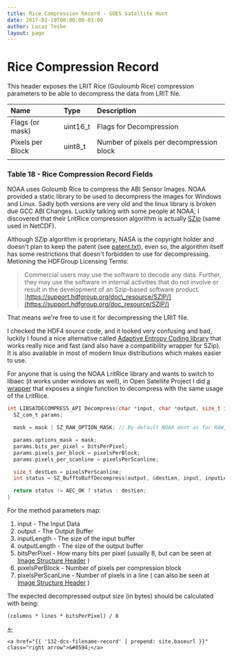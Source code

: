 ```yaml
---
title: Rice Compression Record - GOES Satellite Hunt
date: 2017-02-19T00:00:00-03:00
author: Lucas Teske
layout: page
---
```


# Rice Compression Record

This header exposes the LRIT Rice \(Gouloumb Rice\) compression parameters to be able to decompress the data from LRIT file.

| Name | Type | Description |
| :--- | :--- | :--- |
| Flags \(or mask\) | uint16\_t | Flags for Decompression |
| Pixels per Block | uint8\_t | Number of pixels per decompression block |
|  |  |  |

### Table 18 - Rice Compression Record Fields

NOAA uses Goloumb Rice to compress the ABI Sensor Images. NOAA provided a static library to be used to decompress the images for Windows and Linux. Sadly both versions are very old and the linux library is broken due GCC ABI Changes. Luckily talking with some people at NOAA, I discovered that their LritRice compression algorithm is actually [SZip](https://support.hdfgroup.org/doc_resource/SZIP/) \(same used in NetCDF\).

Although SZip algorithm is proprietary, NASA is the copyright holder and doesn't plan to keep the patent \(see [patent.txt](https://github.com/erget/libaec/blob/cmake-install-instructions/doc/patent.txt)\), even so, the algorithm itself has some restrictions that doesn't forbidden to use for decompressing. Metioning the HDFGroup Licensing Terms:

> Commercial users may use the software to decode any data. Further, they may use the software in internal activities that do not involve or result in the development of an Szip-based software product.  
> [https://support.hdfgroup.org/doc\_resource/SZIP/](https://support.hdfgroup.org/doc_resource/SZIP/)

That means we're free to use it for decompressing the LRIT file.

I checked the HDF4 source code, and it looked very confusing and bad, luckily I found a nice alternative called [Adaptive Entropy Coding library](https://github.com/erget/libaec) that works really nice and fast \(and also have a compatibility wrapper for SZip\). It is also available in most of modern linux distributions which makes easier to use.

For anyone that is using the NOAA LritRice library and wants to switch to libaec \(it works under windows as well\), in Open Satellite Project I did [a wrapper](https://github.com/opensatelliteproject/decompressor) that exposes a single function to decompress with the same usage of the LritRice.

```c
int LIBSATDECOMPRESS_API Decompress(char *input, char *output, size_t inputLength, size_t outputLength, int bitsPerPixel, int pixelsPerBlock, int pixelsPerScanline, int mask) {
  SZ_com_t params;

  mask = mask | SZ_RAW_OPTION_MASK; // By default NOAA dont as for RAW, but their images are RAW. No Compression header.

  params.options_mask = mask;
  params.bits_per_pixel = bitsPerPixel;
  params.pixels_per_block = pixelsPerBlock;
  params.pixels_per_scanline = pixelsPerScanline;

  size_t destLen = pixelsPerScanline;
  int status = SZ_BufftoBuffDecompress(output, &destLen, input, inputLength, &params);

  return status != AEC_OK ? status : destLen;
}
```

For the method parameters map:

1. input - The Input Data
2. output - The Output Buffer
3. inputLength - The size of the input buffer
4. outputLength - The size of the output buffer
5. bitsPerPixel  - How many bits per pixel \(usually 8, but can be seen at [Image Structure Header](/file-types/lrit-header-description/1-image-structure-header.md) \)
6. pixelsPerBlock - Number of pixels per compression block
7. pixelsPerScanLine - Number of pixels in a line \( can also be seen at [Image Structure Header](/file-types/lrit-header-description/1-image-structure-header.md)  \) 

The expected decompressed output size \(in bytes\) should be calculated with being:

```
(columns * lines * bitsPerPixel) / 8
```

<div class="pagination">
    <a href="{{ '130-header-structured-record' | prepend: site.baseurl }}" class="left arrow">&#8592;</a>

    <a href="{{ '132-dcs-filename-record' | prepend: site.baseurl }}" class="right arrow">&#8594;</a>
</div>
